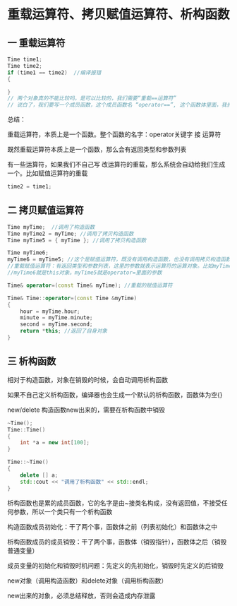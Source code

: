 # 重载运算符、拷贝赋值运算符、析构函数

## 一 重载运算符

```c++
Time time1;
Time time2;
if (time1 == time2)  //编译报错
{

}
// 两个对象真的不能比较吗，是可以比较的，我们需要“重载==运算符”
// 说白了，我们要写一个成员函数，这个成员函数名 “operator==”, 这个函数体里面，我们要写一些比较逻辑
```

总结：

重载运算符，本质上是一个函数。整个函数的名字：operator关键字 接 运算符

既然重载运算符本质上是一个函数，那么会有返回类型和参数列表

有一些运算符，如果我们不自己写 改运算符的重载，那么系统会自动给我们生成一个。比如赋值运算符的重载

```c++
time2 = time1;
```

## 二 拷贝赋值运算符

```c++
Time myTime;  //调用了构造函数
Time myTime2 = myTime; //调用了拷贝构造函数
Time myTime5 = { myTime }; //调用了拷贝构造函数

Time myTime6; 
myTime6 = myTime5; //这个是赋值运算符，既没有调用构造函数，也没有调用拷贝构造函数
//重载赋值运算符：有返回类型和参数列表，这里的参数就表示运算符的运算对象。比如myTime5就是运算对象
//myTime6就是this对象。myTime5就是operator=里面的参数
```

```c++
Time& operator=(const Time& myTime); //重载的赋值运算符

Time& Time::operator=(const Time &myTime)
{
	hour = myTime.hour;
	minute = myTime.minute;
	second = myTime.second;
	return *this; //返回了自身对象
}
```

## 三 析构函数

相对于构造函数，对象在销毁的时候，会自动调用析构函数

如果不自己定义析构函数，编译器也会生成一个默认的析构函数，函数体为空{}

new/delete 构造函数new出来的，需要在析构函数中销毁

```c++
~Time();
Time::Time()
{
	int *a = new int[100];
}

Time::~Time()
{
	delete [] a;
	std::cout << "调用了析构函数" << std::endl;
}
```

析构函数也是累的成员函数，它的名字是由~接类名构成，没有返回值，不接受任何参数，所以一个类只有一个析构函数

构造函数成员初始化：干了两个事，函数体之前（列表初始化）和函数体之中

析构函数成员的成员销毁：干了两个事，函数体（销毁指针），函数体之后（销毁普通变量）

成员变量的初始化和销毁时机问题：先定义的先初始化，销毁时先定义的后销毁

new对象（调用构造函数）和delete对象（调用析构函数）

new出来的对象，必须总结释放，否则会造成内存泄露